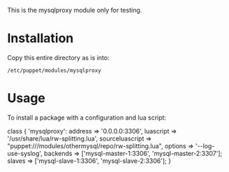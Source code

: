 
This is the mysqlproxy module only for testing.

Installation
============

Copy this entire directory as is into:

    /etc/puppet/modules/mysqlproxy

Usage
=====

To install a package with a configuration and lua script:

  class { 'mysqlproxy':
    address   => '0.0.0.0:3306',
    luascript => '/usr/share/lua/rw-splitting.lua',
    sourceluascript => "puppet:///modules/othermysql/repo/rw-splitting.lua",
    options   => '--log-use-syslog',
    backends  => ['mysql-master-1:3306', 'mysql-master-2:3307'];
    slaves    => ['mysql-slave-1:3306', 'mysql-slave-2:3306'];
  }
